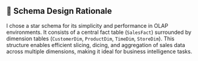 ## 🧠 Schema Design Rationale

I chose a star schema for its simplicity and performance in OLAP environments. It consists of a central fact table (`SalesFact`) surrounded by dimension tables (`CustomerDim`, `ProductDim`, `TimeDim`, `StoreDim`). This structure enables efficient slicing, dicing, and aggregation of sales data across multiple dimensions, making it ideal for business intelligence tasks.
